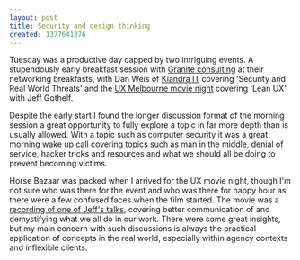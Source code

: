```yaml
---
layout: post
title: Security and design thinking
created: 1377641376
---
```



Tuesday was a productive day capped by two intriguing events. A stupendously early breakfast session with <a href="http://www.graniteconsulting.com.au/" target="_blank">Granite consulting</a> at their networking breakfasts, with Dan Weis of <a href="http://kiandra.com.au/" target="_blank">Kiandra IT</a> covering &#39;Security and Real World Threats&#39; and the <a href="http://uxmelbourne.org/category/movie-nights/" target="_blank">UX Melbourne movie night</a> covering &#39;Lean UX&#39; with Jeff Gothelf.

Despite the early start I found the longer discussion format of the morning session a great opportunity to fully explore a topic in far more depth than is usually allowed. With a topic such as computer security it was a great morning wake up call covering topics such as man in the middle, denial of service, hacker tricks and resources and what we should all be doing to prevent becoming victims.

Horse Bazaar was packed when I arrived for the UX movie night, though I&#39;m not sure who was there for the event and who was there for happy hour as there were a few confused faces when the film started. The movie was a <a href="http://uxmelbourne.org/2013/07/jeff-gothelf/" target="_blank">recording of one of Jeff&#39;s talks</a>, covering better communication of and demystifying what we all do in our work. There were some great insights, but my main concern with such discussions is always the practical application of concepts in the real world, especially within agency contexts and inflexible clients.
